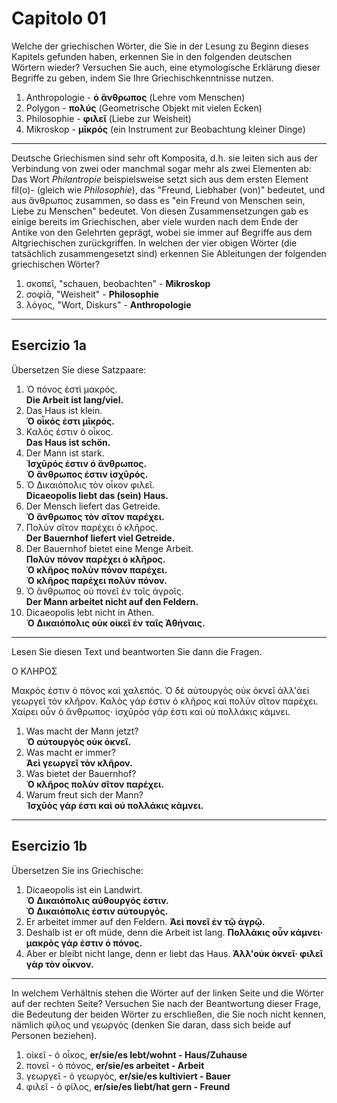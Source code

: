 # Capitolo 01

Welche der griechischen Wörter, die Sie in der Lesung zu Beginn dieses Kapitels gefunden haben, erkennen Sie in den folgenden deutschen Wörtern wieder?
Versuchen Sie auch, eine etymologische Erklärung dieser Begriffe zu geben, indem Sie Ihre Griechischkenntnisse nutzen.

1. Anthropologie - **ὁ ἃνθρωπος** (Lehre vom Menschen)
1. Polygon - **πολύς** (Geometrische Objekt mit vielen Ecken)
1. Philosophie - **φιλεῖ** (Liebe zur Weisheit)
1. Mikroskop - **μῑκρός** (ein Instrument zur Beobachtung kleiner Dinge)

---

Deutsche Griechismen sind sehr oft Komposita, d.h. sie leiten sich aus der Verbindung von zwei oder manchmal sogar mehr als zwei Elementen ab: Das Wort _Philantropie_ beispielsweise setzt sich aus dem ersten Element fil(o)- (gleich wie _Philosophie_), das "Freund, Liebhaber (von)" bedeutet, und aus ἄνθρωπος zusammen, so dass es "ein Freund von Menschen sein, Liebe zu Menschen" bedeutet.
Von diesen Zusammensetzungen gab es einige bereits im Griechischen, aber viele wurden nach dem Ende der Antike von den Gelehrten geprägt, wobei sie immer auf Begriffe aus dem Altgriechischen zurückgriffen.
In welchen der vier obigen Wörter (die tatsächlich zusammengesetzt sind) erkennen Sie Ableitungen der folgenden griechischen Wörter?

1. σκοπεῖ, "schauen, beobachten" - **Mikroskop**
1. σοφίᾱ, "Weisheit" - **Philosophie**
1. λόγος, "Wort, Diskurs" - **Anthropologie**

---

## Esercizio 1a

Übersetzen Sie diese Satzpaare:

1. Ὁ πόνος ἐστὶ μακρός.  
   **Die Arbeit ist lang/viel.**
1. Das Haus ist klein.  
   **Ὁ οἶκός ἐστι μῑκρός.**
1. Καλὀς ἐστιν ὁ οἶκος.  
   **Das Haus ist schön.**
1. Der Mann ist stark.  
   **Ἰσχῡρός ἐστιν ὁ ἂνθρωπος.**  
   **Ὁ ἂνθρωπος ἐστιν ἰσχῡρός.**
1. Ὁ Δικαιόπολις τὸν οἶκον φιλεῖ.  
   **Dicaeopolis liebt das (sein) Haus.**
1. Der Mensch liefert das Getreide.  
   **Ὁ ἂνθρωπος τὸν σῖτον παρέχει.**
1. Πολὺν σῖτον παρέχει ὁ κλῆρος.  
   **Der Bauernhof liefert viel Getreide.**
1. Der Bauernhof bietet eine Menge Arbeit.  
   **Πολὺν πόνον παρέχει ὁ κλῆρος.**  
   **Ὁ κλῆρος πολὺν πόνον παρέχει.**  
   **Ὁ κλῆρος παρέχει πολὺν πόνον.**
1. Ὁ ἂνθρωπος οὐ πονεῖ ἐν τοῖς ἀγροῖς.  
   **Der Mann arbeitet nicht auf den Feldern.**
1. Dicaeopolis lebt nicht in Athen.  
   **Ὁ Δικαιόπολις οὐκ οἰκεῖ ἐν ταῖς Ἀθήναις.**

---

Lesen Sie diesen Text und beantworten Sie dann die Fragen.

Ο ΚΛΗΡΟΣ

Μακρός ἐστιν ὁ πόνος καὶ χαλεπός. Ὁ δὲ αὐτουργὸς οὐκ ὀκνεῖ ἀλλ'ἀεὶ γεωργεῖ τὸν κλῆρον. Καλὸς γάρ ἐστιν ὁ κλῆρος καὶ πολύν σῖτον παρέχει. Χαίρει οὖν ὁ ἂνθρωπος· ἰσχῡρὸσ γάρ ἐστι καὶ οὐ πολλάκις κάμνει.

1. Was macht der Mann jetzt?  
   **Ὁ αὐτουργὸς οὐκ ὀκνεῖ.**
1. Was macht er immer?  
   **Ἀεὶ γεωργεῖ τὸν κλῆρον.**
1. Was bietet der Bauernhof?  
   **Ὁ κλῆρος πολὺν σῖτον παρέχει.**
1. Warum freut sich der Mann?  
   **Ἰσχῡὸς γάρ ἐστι καὶ οὐ πολλάκις κάμνει.**

---

## Esercizio 1b

Übersetzen Sie ins Griechische:

1. Dicaeopolis ist ein Landwirt.  
   **Ὁ Δικαιόπολις αὐθουργός ἐστιν.**  
   **Ὁ Δικαιόπολις ἐστιν αὐτουργός.**
1. Er arbeitet immer auf den Feldern.
   **Ἀεὶ πονεῖ ἐν τῷ ἀγρῷ.**
1. Deshalb ist er oft müde, denn die Arbeit ist lang.
   **Πολλάκις οὖν κάμνει· μακρὸς γάρ ἐστιν ὁ πόνος.**
1. Aber er bleibt nicht lange, denn er liebt das Haus.
   **Άλλ'οὐκ ὀκνεῖ· φιλεῖ γὰρ τὸν οἶκνον.**

---

In welchem Verhältnis stehen die Wörter auf der linken Seite und die Wörter auf der rechten Seite?
Versuchen Sie nach der Beantwortung dieser Frage, die Bedeutung der beiden Wörter zu erschließen, die Sie noch nicht kennen, nämlich φίλος und γεωργός (denken Sie daran, dass sich beide auf Personen beziehen).

1. οἰκεῖ - ὁ οἶκος, **er/sie/es lebt/wohnt - Haus/Zuhause**
2. πονεῖ - ὁ πόνος, **er/sie/es arbeitet - Arbeit**
3. γεωργεῖ - ὁ γεωργός, **er/sie/es kultiviert - Bauer**
4. φιλεῖ - ὁ φίλος, **er/sie/es liebt/hat gern - Freund**

